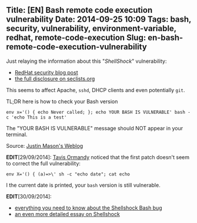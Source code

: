Title: [EN] Bash remote code execution vulnerability
Date: 2014-09-25 10:09
Tags: bash, security, vulnerability, environment-variable, redhat, remote-code-execution
Slug: en-bash-remote-code-execution-vulnerability
---
Just relaying the information about this "_ShellShock_" vulnerability:

- [RedHat security blog post](//securityblog.redhat.com/2014/09/24/bash-specially-crafted-environment-variables-code-injection-attack/)
- [the full disclosure on seclists.org](http://seclists.org/oss-sec/2014/q3/650)

This seems to affect Apache, `sshd`, DHCP clients and even potentially `git`.

TL;DR here is how to check your Bash version
```
env x='() { echo Never called; }; echo YOUR BASH IS VULNERABLE' bash -c 'echo This is a test'
```

The "YOUR BASH IS VULNERABLE" message should NOT appear in your terminal.

Source: [Justin Mason's Weblog](http://taint.org/2014/09/24/235802a.html)

**EDIT**[29/09/2014]: [Tavis Ormandy](//twitter.com/taviso/status/514887394294652929) noticed that the first patch doesn't seem to correct the full vulnerability:
```
env X='() { (a)=>\' sh -c "echo date"; cat echo
```
I the current date is printed, your `bash` version is still vulnerable.

**EDIT**[30/09/2014]:

- [everything you need to know about the Shellshock Bash bug](http://www.troyhunt.com/2014/09/everything-you-need-to-know-about.html)
- [an even more detailed essay on Shellshock](http://www.dwheeler.com/essays/shellshock.html)